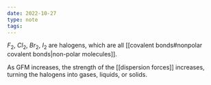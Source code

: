 ```yaml
---
date: 2022-10-27
type: note
tags:
---
```


$F_2$, $Cl_2$, $Br_2$, $I_2$ are halogens, which are all [[covalent bonds#nonpolar covalent bonds|non-polar molecules]].

As GFM increases, the strength of the [[dispersion forces]] increases, turning the halogens into gases, liquids, or solids.
